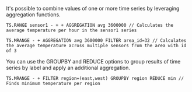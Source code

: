 It's possible to combine values of one or more time series by leveraging aggregation functions.

```redis Calculate average
TS.RANGE sensor1 - + + AGGREGATION avg 3600000 // Calculates the average temperature per hour in the sensor1 series
 
TS.MRANGE - + AGGREGATION avg 3600000 FILTER area_id=32 // Calculates the average temperature across multiple sensors from the area with id of 3
```
 
You can use the GROUPBY and REDUCE options to group results of time series by label and apply an additional aggregation.

```redis Find minimum value
TS.MRANGE - + FILTER region=(east,west) GROUPBY region REDUCE min // Finds minimum temperature per region

```

